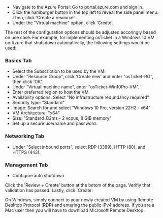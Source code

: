 - Navigate to the Azure Portal:
Go to portal.azure.com and sign in.
- Click the hamburger button in the top left to reveal the side panel menu. Then, click 'Create a resource'.
- Under the "Virtual machine" option, click 'Create'.

The rest of  the configuration options should be adjusted accoringly based on use case. For example, for implementing osTicket in a Windows 10 VM on Azure that shutsdown automatically, the following settings would be used:

### Basics Tab
- Select the Subscription to be used by the VM.
- Under "Resource Group", click 'Create new' and enter "osTicket-RG", then click 'OK'.
- Under "Virtual machine name", enter "osTicket-Win10Pro-VM".
- Enter preferred region to host the VM.
- Availability options: Select "No infrastructure redundancy required"
- Security type: "Standard"
- Image: Search for and select "Windows 10 Pro, version 22H2 - x64"
- VM Architecture: "x64"
- Size: "Standard_B2ms - 2 vcpus, 8 GiB memory"
- Set up a secure username and password.

### Networking Tab
- Under "Select inbound ports", select RDP (3389), HTTP (80), and HTTPS (443).

### Management Tab
- Configure auto shutdown

Click the 'Review + Create' button at the botom of the page. Verifiy that validation has passed. Lastly, click 'Create'.

On Windows, simply connect to your newly created VM by using Remote Desktop Protocol (RDP) and entering the public IPv4 address. If you are a Mac user then you will have to download Microsoft Remote Desktop. 